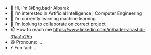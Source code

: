 - 👋 Hi, I’m @Eng.badr Albarak 
- 👀 I’m interested in Artificial Intelligence | Computer Engineering
- 🌱 I’m currently learning machine learning 
- 💞️ I’m looking to collaborate on correct project
- 📫 How to reach me ‏https://www.linkedin.com/in/bader-alrashdi-31aa1b25b
- 😄 Pronouns: ...
- ⚡ Fun fact: ...

<!---
Eng-badr/Eng-badr is a ✨ special ✨ repository because its `README.md` (this file) appears on your GitHub profile.
You can click the Preview link to take a look at your changes.
--->
